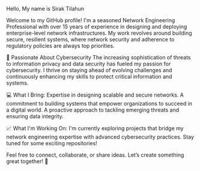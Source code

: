Hello, My name is Sirak Tilahun

Welcome to my GitHub profile! I'm a seasoned Network Engineering Professional with over 15 years of experience in designing and deploying enterprise-level network infrastructures. My work revolves around building secure, resilient systems, where network security and adherence to regulatory policies are always top priorities.

🔐 Passionate About Cybersecurity The increasing sophistication of threats to information privacy and data security has fueled my passion for cybersecurity. I thrive on staying ahead of evolving challenges and continuously enhancing my skills to protect critical information and systems.

💻 What I Bring: Expertise in designing scalable and secure networks. A commitment to building systems that empower organizations to succeed in a digital world. A proactive approach to tackling emerging threats and ensuring data integrity.

📈 What I'm Working On: I'm currently exploring projects that bridge my network engineering expertise with advanced cybersecurity practices. Stay tuned for some exciting repositories!

Feel free to connect, collaborate, or share ideas. Let’s create something great together! 🚀
